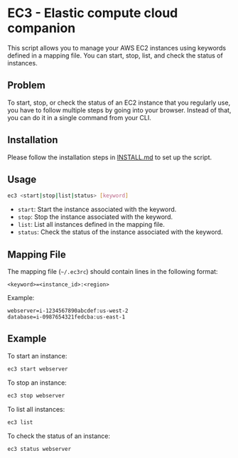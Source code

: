 # EC3 - Elastic compute cloud companion

This script allows you to manage your AWS EC2 instances using keywords defined in a mapping file. You can start, stop, list, and check the status of instances.

## Problem

To start, stop, or check the status of an EC2 instance that you regularly use, you have to follow multiple steps by going into your browser. Instead of that, you can do it in a single command from your CLI.

## Installation

Please follow the installation steps in [INSTALL.md](./INSTALL.md) to set up the script.

## Usage

```bash
ec3 <start|stop|list|status> [keyword]
```

- `start`: Start the instance associated with the keyword.
- `stop`: Stop the instance associated with the keyword.
- `list`: List all instances defined in the mapping file.
- `status`: Check the status of the instance associated with the keyword.

## Mapping File

The mapping file (`~/.ec3rc`) should contain lines in the following format:

```
<keyword>=<instance_id>:<region>
```

Example:

```
webserver=i-1234567890abcdef:us-west-2
database=i-0987654321fedcba:us-east-1
```

## Example

To start an instance:

```bash
ec3 start webserver
```

To stop an instance:

```bash
ec3 stop webserver
```

To list all instances:

```bash
ec3 list
```

To check the status of an instance:

```bash
ec3 status webserver
```